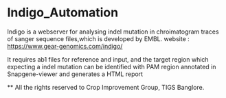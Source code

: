 # Indigo_Automation
Indigo is a webserver for analysing indel mutation in chroimatogram traces of sanger sequence files,which is developed by EMBL. 
website : https://www.gear-genomics.com/indigo/

It requires ab1 files for reference and input, and the target region which expecting a indel mutation can be identified with PAM region annotated in  Snapgene-viewer and generates a HTML report

** All the rights reserved to Crop Improvement Group, TIGS Banglore.
